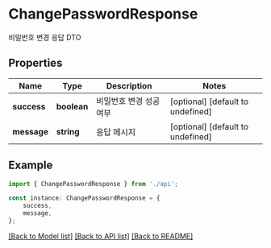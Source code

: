 # ChangePasswordResponse

비밀번호 변경 응답 DTO

## Properties

Name | Type | Description | Notes
------------ | ------------- | ------------- | -------------
**success** | **boolean** | 비밀번호 변경 성공 여부 | [optional] [default to undefined]
**message** | **string** | 응답 메시지 | [optional] [default to undefined]

## Example

```typescript
import { ChangePasswordResponse } from './api';

const instance: ChangePasswordResponse = {
    success,
    message,
};
```

[[Back to Model list]](../README.md#documentation-for-models) [[Back to API list]](../README.md#documentation-for-api-endpoints) [[Back to README]](../README.md)
